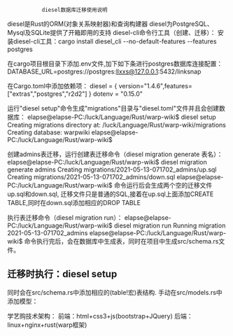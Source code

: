                diesel数据库迁移使用说明
diesel是Rust的ORM(对象关系映射器)和查询构建器
diesel为PostgreSQL、Mysql及SQLite提供了开箱即用的支持
diesel-cli命令行工具（创建、迁移）：
安装diesel-cli工具：cargo install diesel_cli --no-default-features --features postgres

在cargo项目根目录下添加.env文件,加下如下条进行postgres数据库连接配置：
DATABASE_URL=postgres://postgres:llxxs@127.0.0.1:5432/linksnap

在Cargo.toml中添加依赖项：
diesel = { version="1.4.6",features=["extras","postgres","r2d2"] }
dotenv = "0.15.0"

运行"diesel setup"命令生成"migrations"目录与"diesel.toml"文件并且会创建数据库：
elapse@elapse-PC:/luck/Language/Rust/warp-wiki$ diesel setup
Creating migrations directory at: /luck/Language/Rust/warp-wiki/migrations
Creating database: warpwiki
elapse@elapse-PC:/luck/Language/Rust/warp-wiki$

创建admins表迁移，运行创建表迁移命令（diesel migration generate 表名）：
elapse@elapse-PC:/luck/Language/Rust/warp-wiki$ diesel migration generate admins
Creating migrations/2021-05-13-071702_admins/up.sql
Creating migrations/2021-05-13-071702_admins/down.sql
elapse@elapse-PC:/luck/Language/Rust/warp-wiki$ 
命令运行后会生成两个空的迁移文件up.sql和down.sql,
迁移文件只是普通的SQL,接着在up.sql上面添加CREATE TABLE,同时在down.sql添加相应的DROP TABLE

执行表迁移命令（diesel migration run）：
elapse@elapse-PC:/luck/Language/Rust/warp-wiki$ diesel migration run
Running migration 2021-05-13-071702_admins
elapse@elapse-PC:/luck/Language/Rust/warp-wiki$
命令执行完后，会在数据库中生成表，同时在项目中生成src/schema.rs文件。


迁移时执行：diesel setup
-----------------------------------------------------------------------------------------------
同时会在src/schema.rs中添加相应的(table!宏)表结构.
手动在src/models.rs中添加模型：

学艺购技术架构：
前端：html+css3+js(bootstrap+JQuery)
后端：linux+nginx+rust(warp框架)
